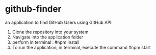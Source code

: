 # github-finder


an application to find GitHub Users using GitHub API

1. Clone the repository into your system
2. Navigate into the application folder
3. perform in terminal : #npm install
4. To run the application, in terminal, execute the command #npm start
